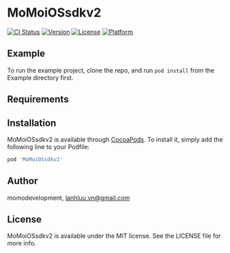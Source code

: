 # MoMoiOSsdkv2

[![CI Status](http://img.shields.io/travis/momodevelopment/MoMoiOSsdkv2.svg?style=flat)](https://travis-ci.org/momodevelopment/MoMoiOSsdkv2)
[![Version](https://img.shields.io/cocoapods/v/MoMoiOSsdkv2.svg?style=flat)](http://cocoapods.org/pods/MoMoiOSsdkv2)
[![License](https://img.shields.io/cocoapods/l/MoMoiOSsdkv2.svg?style=flat)](http://cocoapods.org/pods/MoMoiOSsdkv2)
[![Platform](https://img.shields.io/cocoapods/p/MoMoiOSsdkv2.svg?style=flat)](http://cocoapods.org/pods/MoMoiOSsdkv2)

## Example

To run the example project, clone the repo, and run `pod install` from the Example directory first.

## Requirements

## Installation

MoMoiOSsdkv2 is available through [CocoaPods](http://cocoapods.org). To install
it, simply add the following line to your Podfile:

```ruby
pod 'MoMoiOSsdkv2'
```

## Author

momodevelopment, lanhluu.vn@gmail.com

## License

MoMoiOSsdkv2 is available under the MIT license. See the LICENSE file for more info.
